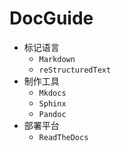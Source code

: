 # DocGuide

* 标记语言
    * `Markdown`
    * `reStructuredText`
* 制作工具
    * `Mkdocs`
    * `Sphinx`
    * `Pandoc`
* 部署平台
    * `ReadTheDocs`